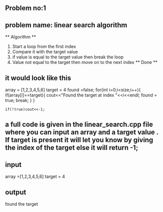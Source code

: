 ## Problem no:1
## problem name: linear search algorithm

** Algorithm **
1. Start a loop from the first index
2. Compare it with the target value
3. if value is equal to the target value then break the loop
4. Value not equal to the target then move on to the next index
** Done **

## it would look like this
array  = [1,2,3,4,5,6]
target = 4
found =false;
    for(int i=0;i<size;i++){
        if(array[i]==target){
            cout<<"Found the target at index "<<i<<endl;
            found = true;
            break;
        }
    }

    if(!true)cout<<-1;


## a full code is given in the linear_search.cpp file where you can input an array and a target value . If target is present it will let you know by giving the index of the target else it will return -1;



## input
array =[1,2,3,4,5,6]
target = 4

## output 
found the target
